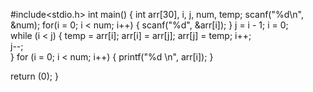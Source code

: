 #include<stdio.h>
int main() {
   int arr[30], i, j, num, temp;
   scanf("%d\n", &num);
   for(i = 0; i < num; i++) 
    {
       scanf("%d", &arr[i]);
    }
   j = i - 1;
   i = 0;      
   while (i < j) 
    {
      temp = arr[i];
      arr[i] = arr[j];
      arr[j] = temp;
      i++;             
      j--;         
    }
   for (i = 0; i < num; i++) 
    {
      printf("%d \n", arr[i]);
    }
 
  return (0);
}
